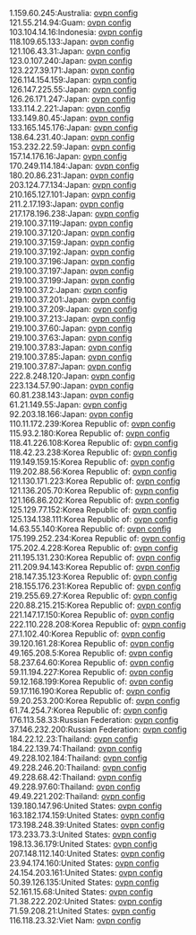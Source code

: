 1.159.60.245:Australia: [ovpn config](vpn/1_159_60_245.ovpn)  
121.55.214.94:Guam: [ovpn config](vpn/121_55_214_94.ovpn)  
103.104.14.16:Indonesia: [ovpn config](vpn/103_104_14_16.ovpn)  
118.109.65.133:Japan: [ovpn config](vpn/118_109_65_133.ovpn)  
121.106.43.31:Japan: [ovpn config](vpn/121_106_43_31.ovpn)  
123.0.107.240:Japan: [ovpn config](vpn/123_0_107_240.ovpn)  
123.227.39.171:Japan: [ovpn config](vpn/123_227_39_171.ovpn)  
126.114.154.159:Japan: [ovpn config](vpn/126_114_154_159.ovpn)  
126.147.225.55:Japan: [ovpn config](vpn/126_147_225_55.ovpn)  
126.26.171.247:Japan: [ovpn config](vpn/126_26_171_247.ovpn)  
133.114.2.221:Japan: [ovpn config](vpn/133_114_2_221.ovpn)  
133.149.80.45:Japan: [ovpn config](vpn/133_149_80_45.ovpn)  
133.165.145.176:Japan: [ovpn config](vpn/133_165_145_176.ovpn)  
138.64.231.40:Japan: [ovpn config](vpn/138_64_231_40.ovpn)  
153.232.22.59:Japan: [ovpn config](vpn/153_232_22_59.ovpn)  
157.14.176.16:Japan: [ovpn config](vpn/157_14_176_16.ovpn)  
170.249.114.184:Japan: [ovpn config](vpn/170_249_114_184.ovpn)  
180.20.86.231:Japan: [ovpn config](vpn/180_20_86_231.ovpn)  
203.124.77.134:Japan: [ovpn config](vpn/203_124_77_134.ovpn)  
210.165.127.101:Japan: [ovpn config](vpn/210_165_127_101.ovpn)  
211.2.17.193:Japan: [ovpn config](vpn/211_2_17_193.ovpn)  
217.178.196.238:Japan: [ovpn config](vpn/217_178_196_238.ovpn)  
219.100.37.119:Japan: [ovpn config](vpn/219_100_37_119.ovpn)  
219.100.37.120:Japan: [ovpn config](vpn/219_100_37_120.ovpn)  
219.100.37.159:Japan: [ovpn config](vpn/219_100_37_159.ovpn)  
219.100.37.192:Japan: [ovpn config](vpn/219_100_37_192.ovpn)  
219.100.37.196:Japan: [ovpn config](vpn/219_100_37_196.ovpn)  
219.100.37.197:Japan: [ovpn config](vpn/219_100_37_197.ovpn)  
219.100.37.199:Japan: [ovpn config](vpn/219_100_37_199.ovpn)  
219.100.37.2:Japan: [ovpn config](vpn/219_100_37_2.ovpn)  
219.100.37.201:Japan: [ovpn config](vpn/219_100_37_201.ovpn)  
219.100.37.209:Japan: [ovpn config](vpn/219_100_37_209.ovpn)  
219.100.37.213:Japan: [ovpn config](vpn/219_100_37_213.ovpn)  
219.100.37.60:Japan: [ovpn config](vpn/219_100_37_60.ovpn)  
219.100.37.63:Japan: [ovpn config](vpn/219_100_37_63.ovpn)  
219.100.37.83:Japan: [ovpn config](vpn/219_100_37_83.ovpn)  
219.100.37.85:Japan: [ovpn config](vpn/219_100_37_85.ovpn)  
219.100.37.87:Japan: [ovpn config](vpn/219_100_37_87.ovpn)  
222.8.248.120:Japan: [ovpn config](vpn/222_8_248_120.ovpn)  
223.134.57.90:Japan: [ovpn config](vpn/223_134_57_90.ovpn)  
60.81.238.143:Japan: [ovpn config](vpn/60_81_238_143.ovpn)  
61.21.149.55:Japan: [ovpn config](vpn/61_21_149_55.ovpn)  
92.203.18.166:Japan: [ovpn config](vpn/92_203_18_166.ovpn)  
110.11.172.239:Korea Republic of: [ovpn config](vpn/110_11_172_239.ovpn)  
115.93.2.180:Korea Republic of: [ovpn config](vpn/115_93_2_180.ovpn)  
118.41.226.108:Korea Republic of: [ovpn config](vpn/118_41_226_108.ovpn)  
118.42.23.238:Korea Republic of: [ovpn config](vpn/118_42_23_238.ovpn)  
119.149.159.15:Korea Republic of: [ovpn config](vpn/119_149_159_15.ovpn)  
119.202.88.56:Korea Republic of: [ovpn config](vpn/119_202_88_56.ovpn)  
121.130.171.223:Korea Republic of: [ovpn config](vpn/121_130_171_223.ovpn)  
121.136.205.70:Korea Republic of: [ovpn config](vpn/121_136_205_70.ovpn)  
121.166.86.202:Korea Republic of: [ovpn config](vpn/121_166_86_202.ovpn)  
125.129.77.152:Korea Republic of: [ovpn config](vpn/125_129_77_152.ovpn)  
125.134.138.111:Korea Republic of: [ovpn config](vpn/125_134_138_111.ovpn)  
14.63.55.140:Korea Republic of: [ovpn config](vpn/14_63_55_140.ovpn)  
175.199.252.234:Korea Republic of: [ovpn config](vpn/175_199_252_234.ovpn)  
175.202.4.228:Korea Republic of: [ovpn config](vpn/175_202_4_228.ovpn)  
211.195.131.230:Korea Republic of: [ovpn config](vpn/211_195_131_230.ovpn)  
211.209.94.143:Korea Republic of: [ovpn config](vpn/211_209_94_143.ovpn)  
218.147.35.123:Korea Republic of: [ovpn config](vpn/218_147_35_123.ovpn)  
218.155.176.231:Korea Republic of: [ovpn config](vpn/218_155_176_231.ovpn)  
219.255.69.27:Korea Republic of: [ovpn config](vpn/219_255_69_27.ovpn)  
220.88.215.215:Korea Republic of: [ovpn config](vpn/220_88_215_215.ovpn)  
221.147.17.150:Korea Republic of: [ovpn config](vpn/221_147_17_150.ovpn)  
222.110.228.208:Korea Republic of: [ovpn config](vpn/222_110_228_208.ovpn)  
27.1.102.40:Korea Republic of: [ovpn config](vpn/27_1_102_40.ovpn)  
39.120.161.28:Korea Republic of: [ovpn config](vpn/39_120_161_28.ovpn)  
49.165.208.5:Korea Republic of: [ovpn config](vpn/49_165_208_5.ovpn)  
58.237.64.60:Korea Republic of: [ovpn config](vpn/58_237_64_60.ovpn)  
59.11.194.227:Korea Republic of: [ovpn config](vpn/59_11_194_227.ovpn)  
59.12.168.199:Korea Republic of: [ovpn config](vpn/59_12_168_199.ovpn)  
59.17.116.190:Korea Republic of: [ovpn config](vpn/59_17_116_190.ovpn)  
59.20.253.200:Korea Republic of: [ovpn config](vpn/59_20_253_200.ovpn)  
61.74.254.7:Korea Republic of: [ovpn config](vpn/61_74_254_7.ovpn)  
176.113.58.33:Russian Federation: [ovpn config](vpn/176_113_58_33.ovpn)  
37.146.232.200:Russian Federation: [ovpn config](vpn/37_146_232_200.ovpn)  
184.22.12.23:Thailand: [ovpn config](vpn/184_22_12_23.ovpn)  
184.22.139.74:Thailand: [ovpn config](vpn/184_22_139_74.ovpn)  
49.228.102.184:Thailand: [ovpn config](vpn/49_228_102_184.ovpn)  
49.228.246.20:Thailand: [ovpn config](vpn/49_228_246_20.ovpn)  
49.228.68.42:Thailand: [ovpn config](vpn/49_228_68_42.ovpn)  
49.228.97.60:Thailand: [ovpn config](vpn/49_228_97_60.ovpn)  
49.49.221.202:Thailand: [ovpn config](vpn/49_49_221_202.ovpn)  
139.180.147.96:United States: [ovpn config](vpn/139_180_147_96.ovpn)  
163.182.174.159:United States: [ovpn config](vpn/163_182_174_159.ovpn)  
173.198.248.39:United States: [ovpn config](vpn/173_198_248_39.ovpn)  
173.233.73.3:United States: [ovpn config](vpn/173_233_73_3.ovpn)  
198.13.36.179:United States: [ovpn config](vpn/198_13_36_179.ovpn)  
207.148.112.140:United States: [ovpn config](vpn/207_148_112_140.ovpn)  
23.94.174.160:United States: [ovpn config](vpn/23_94_174_160.ovpn)  
24.154.203.161:United States: [ovpn config](vpn/24_154_203_161.ovpn)  
50.39.126.135:United States: [ovpn config](vpn/50_39_126_135.ovpn)  
52.161.15.68:United States: [ovpn config](vpn/52_161_15_68.ovpn)  
71.38.222.202:United States: [ovpn config](vpn/71_38_222_202.ovpn)  
71.59.208.21:United States: [ovpn config](vpn/71_59_208_21.ovpn)  
116.118.23.32:Viet Nam: [ovpn config](vpn/116_118_23_32.ovpn)  
